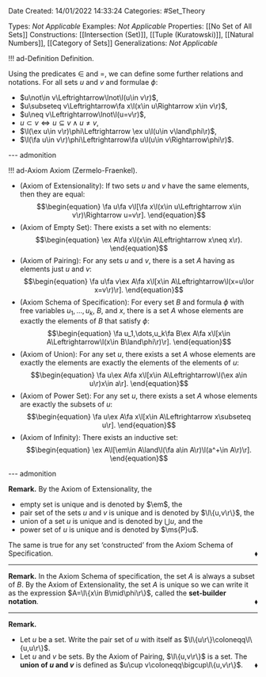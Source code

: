 <br />
<br />

Date Created: 14/01/2022 14:33:24
Categories: #Set_Theory

Types: _Not Applicable_
Examples: _Not Applicable_ 
Properties: [[No Set of All Sets]]
Constructions: [[Intersection (Set)]], [[Tuple (Kuratowski)]], [[Natural Numbers]], [[Category of Sets]]
Generalizations: _Not Applicable_

!!! ad-Definition Definition.

Using the predicates $\in$ and $=$, we can define some further relations and notations. For all sets $u$ and $v$ and formulae $\phi$:
* $u\not\in v\Leftrightarrow\lnot\l(u\in v\r)$,
* $u\subseteq v\Leftrightarrow\fa x\l(x\in u\Rightarrow x\in v\r)$,
* $u\neq v\Leftrightarrow\lnot\l(u=v\r)$,
* $u\subset v\Leftrightarrow u\subseteq v\land u\neq v$,
* $\l(\ex u\in v\r)\phi\Leftrightarrow \ex u\l(u\in v\land\phi\r)$,
* $\l(\fa u\in v\r)\phi\Leftrightarrow\fa u\l(u\in v\Rightarrow\phi\r)$.

--- admonition

!!! ad-Axiom Axiom (Zermelo-Fraenkel).

* (Axiom of Extensionality): If two sets $u$ and $v$ have the same elements, then they are equal:
    $$\begin{equation}
        \fa u\fa v\l[\fa x\l(x\in u\Leftrightarrow x\in v\r)\Rightarrow u=v\r].
    \end{equation}$$
* (Axiom of Empty Set): There exists a set with no elements:
    $$\begin{equation}
        \ex A\fa x\l(x\in A\Leftrightarrow x\neq x\r).
    \end{equation}$$
* (Axiom of Pairing): For any sets $u$ and $v$, there is a set $A$ having as elements just $u$ and $v$:
    $$\begin{equation}
        \fa u\fa v\ex A\fa x\l[x\in A\Leftrightarrow\l(x=u\lor x=v\r)\r].
    \end{equation}$$
* (Axiom Schema of Specification): For every set $B$ and formula $\phi$ with free variables $u_1,\dots,u_k$, $B$, and $x$, there is a set $A$ whose elements are exactly the elements of $B$ that satisfy $\phi$:
    $$\begin{equation}
        \fa u_1,\dots,u_k\fa B\ex A\fa x\l[x\in A\Leftrightarrow\l(x\in B\land\phi\r)\r].
    \end{equation}$$
* (Axiom of Union): For any set $u$, there exists a set $A$ whose elements are exactly the elements are exactly the elements of the elements of $u$:
    $$\begin{equation}
        \fa u\ex A\fa x\l[x\in A\Leftrightarrow\l(\ex a\in u\r)x\in a\r].
    \end{equation}$$
* (Axiom of Power Set): For any set $u$, there exists a set $A$ whose elements are exactly the subsets of $u$:
    $$\begin{equation}
        \fa u\ex A\fa x\l[x\in A\Leftrightarrow x\subseteq u\r].
    \end{equation}$$
* (Axiom of Infinity): There exists an inductive set:
    $$\begin{equation}
        \ex A\l[\em\in A\land\l(\fa a\in A\r)\l(a^+\in A\r)\r].
    \end{equation}$$

--- admonition

**Remark.** By the Axiom of Extensionality, the
* empty set is unique and is denoted by $\em$, the
* pair set of the sets $u$ and $v$ is unique and is denoted by $\l\{u,v\r\}$, the
* union of a set $u$ is unique and is denoted by $\bigcup u$, and the
* power set of $u$ is unique and is denoted by $\ms{P}u$.

The same is true for any set $\textrm{`}$constructed$\textrm{'}$ from the Axiom Schema of Specification.<span style="float:right;">$\blacklozenge$</span>

---

**Remark.** In the Axiom Schema of specification, the set $A$ is always a subset of $B$. By the Axiom of Extensionality, the set $A$ is unique so we can write it as the expression $A=\l\{x\in B\mid\phi\r\}$, called the **set-builder notation**.<span style="float:right;">$\blacklozenge$</span>

---

**Remark.**
* Let $u$ be a set. Write the pair set of $u$ with itself as $\l\{u\r\}\coloneqq\l\{u,u\r\}$.
* Let $u$ and $v$ be sets. By the Axiom of Pairing, $\l\{u,v\r\}$ is a set. The **union of $u$ and $v$** is defined as $u\cup v\coloneqq\bigcup\l\{u,v\r\}$.<span style="float:right;">$\blacklozenge$</span>
